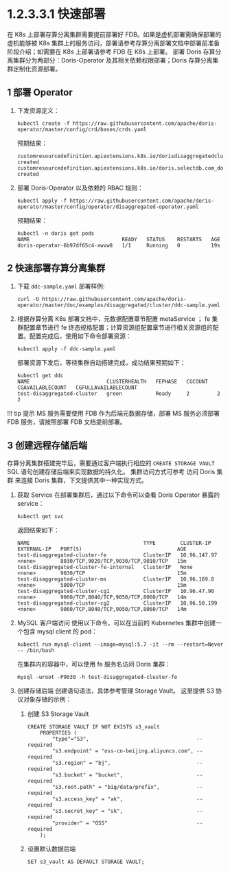 # 1.2.3.3.1 快速部署

在 K8s 上部署存算分离集群需要提前部署好 FDB。如果是虚机部署需确保部署的虚机能够被 K8s 集群上的服务访问，部署请参考存算分离部署文档中部署前准备阶段介绍；如需要在 K8s 上部署请参考 FDB 在 K8s 上部署。 部署 Doris 存算分离集群分为两部分：Doris-Operator 及其相关依赖权限部署；Doris 存算分离集群定制化资源部署。

## 1 部署 Operator

1. 下发资源定义：

    ```shell
    kubectl create -f https://raw.githubusercontent.com/apache/doris-operator/master/config/crd/bases/crds.yaml
    ```

    预期结果：

    ```shell
    customresourcedefinition.apiextensions.k8s.io/dorisdisaggregatedclusters.disaggregated.cluster.doris.com created
    customresourcedefinition.apiextensions.k8s.io/doris.selectdb.com_dorisclusters.yaml created
    ```

2. 部署 Doris-Operator 以及依赖的 RBAC 规则：

    ```shell
    kubectl apply -f https://raw.githubusercontent.com/apache/doris-operator/master/config/operator/disaggregated-operator.yaml
    ```

    预期结果：

    ```shell
    kubectl -n doris get pods
    NAME                              READY   STATUS    RESTARTS   AGE
    doris-operator-6b97df65c4-xwvw8   1/1     Running   0          19s
    ```

## 2 快速部署存算分离集群

1. 下载 `ddc-sample.yaml` 部署样例:

    ```shell
    curl -O https://raw.githubusercontent.com/apache/doris-operator/master/doc/examples/disaggregated/cluster/ddc-sample.yaml
    ```

2. 根据存算分离 K8s 部署文档中，元数据配置章节配置 metaService ； fe 集群配置章节进行 fe 终态规格配置；计算资源组配置章节进行相关资源组的配置。配置完成后，使用如下命令部署资源：

    ```shell
    kubectl apply -f ddc-sample.yaml
    ```

    部署资源下发后，等待集群自动搭建完成，成功结果预期如下：

    ```shell
    kubectl get ddc
    NAME                         CLUSTERHEALTH   FEPHASE   CGCOUNT   CGAVAILABLECOUNT   CGFULLAVAILABLECOUNT
    test-disaggregated-cluster   green           Ready     2         2                  2
    ```

!!! tip 提示
    MS 服务需要使用 FDB 作为后端元数据存储，部署 MS 服务必须部署 FDB 服务，请按照部署 FDB 文档提前部署。

## 3 创建远程存储后端

存算分离集群搭建完毕后，需要通过客户端执行相应的 `CREATE STORAGE VAULT` SQL 语句创建存储后端来实现数据的持久化。 集群访问方式可参考 访问 Doris 集群 来连接 Doris 集群，下文提供其中一种实现方式。

1. 获取 Service
    在部署集群后，通过以下命令可以查看 Doris Operator 暴露的 service：

    ```shell
    kubectl get svc
    ```

    返回结果如下：

    ```shell
    NAME                                     TYPE        CLUSTER-IP     EXTERNAL-IP   PORT(S)                               AGE
    test-disaggregated-cluster-fe            ClusterIP   10.96.147.97   <none>        8030/TCP,9020/TCP,9030/TCP,9010/TCP   15m
    test-disaggregated-cluster-fe-internal   ClusterIP   None           <none>        9030/TCP                              15m
    test-disaggregated-cluster-ms            ClusterIP   10.96.169.8    <none>        5000/TCP                              15m
    test-disaggregated-cluster-cg1           ClusterIP   10.96.47.90    <none>        9060/TCP,8040/TCP,9050/TCP,8060/TCP   14m
    test-disaggregated-cluster-cg2           ClusterIP   10.96.50.199   <none>        9060/TCP,8040/TCP,9050/TCP,8060/TCP   14m
    ```

2. MySQL 客户端访问
    使用以下命令，可以在当前的 Kubernetes 集群中创建一个包含 mysql client 的 pod：

    ```shell
    kubectl run mysql-client --image=mysql:5.7 -it --rm --restart=Never -- /bin/bash
    ```

    在集群内的容器中，可以使用 fe 服务名访问 Doris 集群：

    ```shell
    mysql -uroot -P9030 -h test-disaggregated-cluster-fe  
    ```

3. 创建存储后端
    创建语句语法，具体参考管理 Storage Vault。 这里提供 S3 协议对象存储的示例：
    1. 创建 S3 Storage Vault

        ```shell
        CREATE STORAGE VAULT IF NOT EXISTS s3_vault
            PROPERTIES (
                "type"="S3",                                   -- required
                "s3.endpoint" = "oss-cn-beijing.aliyuncs.com", -- required
                "s3.region" = "bj",                            -- required
                "s3.bucket" = "bucket",                        -- required
                "s3.root.path" = "big/data/prefix",            -- required
                "s3.access_key" = "ak",                        -- required
                "s3.secret_key" = "sk",                        -- required
                "provider" = "OSS"                             -- required
            );
        ```

    2. 设置默认数据后端

        ```shell
        SET s3_vault AS DEFAULT STORAGE VAULT;
        ```
